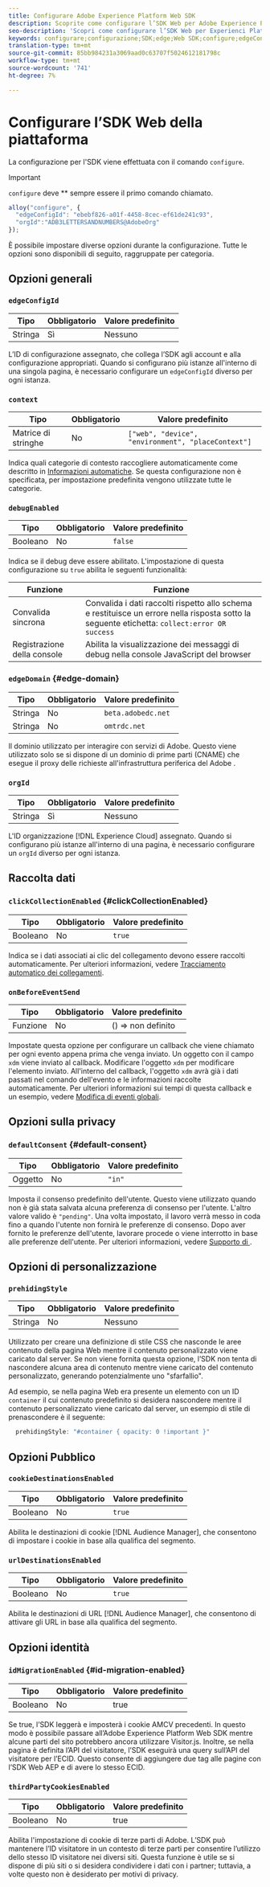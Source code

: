 ```yaml
---
title: Configurare Adobe Experience Platform Web SDK
description: Scoprite come configurare l’SDK Web per Adobe Experience Platform.
seo-description: 'Scopri come configurare l’SDK Web per Experienci Platform '
keywords: configurare;configurazione;SDK;edge;Web SDK;configure;edgeConfigId;context;web;device;environment;placeContext;debugEnabled;edgeDomain;orgId;clickCollectionEnabled;onBeforeEventSend;defaultConsent;web sdk settings;prehideStyle;opacity;cookieDestinationsEnabled;urlDestinationsEnabled;idMigrationEnabled;thirdParty CookiesEnabled;
translation-type: tm+mt
source-git-commit: 85bb984231a3069aad0c63707f5024612181798c
workflow-type: tm+mt
source-wordcount: '741'
ht-degree: 7%

---
```



# Configurare l’SDK Web della piattaforma

La configurazione per l&#39;SDK viene effettuata con il comando `configure`.

>[!IMPORTANT]
>
>`configure` deve  ** sempre essere il primo comando chiamato.

```javascript
alloy("configure", {
  "edgeConfigId": "ebebf826-a01f-4458-8cec-ef61de241c93",
  "orgId":"ADB3LETTERSANDNUMBERS@AdobeOrg"
});
```

È possibile impostare diverse opzioni durante la configurazione. Tutte le opzioni sono disponibili di seguito, raggruppate per categoria.

## Opzioni generali

### `edgeConfigId`

| **Tipo** | **Obbligatorio** | **Valore predefinito** |
| -------- | ------------ | ----------------- |
| Stringa | Sì | Nessuno |

L’ID di configurazione assegnato, che collega l’SDK agli account e alla configurazione appropriati.  Quando si configurano più istanze all&#39;interno di una singola pagina, è necessario configurare un `edgeConfigId` diverso per ogni istanza.

### `context`

| **Tipo** | **Obbligatorio** | **Valore predefinito** |
| ---------------- | ------------ | -------------------------------------------------- |
| Matrice di stringhe | No | `["web", "device", "environment", "placeContext"]` |

Indica quali categorie di contesto raccogliere automaticamente come descritto in [Informazioni automatiche](../data-collection/automatic-information.md).  Se questa configurazione non è specificata, per impostazione predefinita vengono utilizzate tutte le categorie.

### `debugEnabled`

| **Tipo** | **Obbligatorio** | **Valore predefinito** |
| -------- | ------------ | ----------------- |
| Booleano | No | `false` |

Indica se il debug deve essere abilitato. L&#39;impostazione di questa configurazione su `true` abilita le seguenti funzionalità:

| **Funzione** | **Funzione** |
| ---------------------- | ------------------ |
| Convalida sincrona | Convalida i dati raccolti rispetto allo schema e restituisce un errore nella risposta sotto la seguente etichetta: `collect:error OR success` |
| Registrazione della console | Abilita la visualizzazione dei messaggi di debug nella console JavaScript del browser |

### `edgeDomain` {#edge-domain}

| **Tipo** | **Obbligatorio** | **Valore predefinito** |
| -------- | ------------ | ------------------ |
| Stringa | No | `beta.adobedc.net` |
| Stringa | No | `omtrdc.net` |

Il dominio utilizzato per interagire con  servizi di Adobe. Questo viene utilizzato solo se si dispone di un dominio di prime parti (CNAME) che esegue il proxy delle richieste all&#39;infrastruttura periferica del Adobe .

### `orgId`

| **Tipo** | **Obbligatorio** | **Valore predefinito** |
| -------- | ------------ | ----------------- |
| Stringa | Sì | Nessuno |

L&#39;ID organizzazione [!DNL Experience Cloud] assegnato.  Quando si configurano più istanze all&#39;interno di una pagina, è necessario configurare un `orgId` diverso per ogni istanza.

## Raccolta dati

### `clickCollectionEnabled` {#clickCollectionEnabled}

| **Tipo** | **Obbligatorio** | **Valore predefinito** |
| -------- | ------------ | ----------------- |
| Booleano | No | `true` |

Indica se i dati associati ai clic del collegamento devono essere raccolti automaticamente. Per ulteriori informazioni, vedere [Tracciamento automatico dei collegamenti](../data-collection/track-links.md#automaticLinkTracking).

### `onBeforeEventSend`

| **Tipo** | **Obbligatorio** | **Valore predefinito** |
| -------- | ------------ | ----------------- |
| Funzione | No | () => non definito |

Impostate questa opzione per configurare un callback che viene chiamato per ogni evento appena prima che venga inviato.  Un oggetto con il campo `xdm` viene inviato al callback.  Modificare l&#39;oggetto `xdm` per modificare l&#39;elemento inviato.  All&#39;interno del callback, l&#39;oggetto `xdm` avrà già i dati passati nel comando dell&#39;evento e le informazioni raccolte automaticamente. Per ulteriori informazioni sui tempi di questa callback e un esempio, vedere [Modifica di eventi globali](tracking-events.md#modifying-events-globally).

## Opzioni sulla privacy

### `defaultConsent` {#default-consent}

| **Tipo** | **Obbligatorio** | **Valore predefinito** |
| -------- | ------------ | ----------------- |
| Oggetto | No | `"in"` |

Imposta il consenso predefinito dell&#39;utente. Questo viene utilizzato quando non è già stata salvata alcuna preferenza di consenso per l&#39;utente. L&#39;altro valore valido è `"pending"`. Una volta impostato, il lavoro verrà messo in coda fino a quando l&#39;utente non fornirà le preferenze di consenso. Dopo aver fornito le preferenze dell&#39;utente, lavorare procede o viene interrotto in base alle preferenze dell&#39;utente. Per ulteriori informazioni, vedere [Supporto di ](../consent/supporting-consent.md).

## Opzioni di personalizzazione

### `prehidingStyle`

| **Tipo** | **Obbligatorio** | **Valore predefinito** |
| -------- | ------------ | ----------------- |
| Stringa | No | Nessuno |

Utilizzato per creare una definizione di stile CSS che nasconde le aree contenuto della pagina Web mentre il contenuto personalizzato viene caricato dal server. Se non viene fornita questa opzione, l’SDK non tenta di nascondere alcuna area di contenuto mentre viene caricato del contenuto personalizzato, generando potenzialmente uno &quot;sfarfallio&quot;.

Ad esempio, se nella pagina Web era presente un elemento con un ID `container` il cui contenuto predefinito si desidera nascondere mentre il contenuto personalizzato viene caricato dal server, un esempio di stile di prenascondere è il seguente:

```javascript
  prehidingStyle: "#container { opacity: 0 !important }"
```

## Opzioni Pubblico

### `cookieDestinationsEnabled`

| **Tipo** | **Obbligatorio** | **Valore predefinito** |
| -------- | ------------ | ----------------- |
| Booleano | No | `true` |

Abilita le destinazioni di cookie [!DNL Audience Manager], che consentono di impostare i cookie in base alla qualifica del segmento.

### `urlDestinationsEnabled`

| **Tipo** | **Obbligatorio** | **Valore predefinito** |
| -------- | ------------ | ----------------- |
| Booleano | No | `true` |

Abilita le destinazioni di URL [!DNL Audience Manager], che consentono di attivare gli URL in base alla qualifica del segmento.

## Opzioni identità

### `idMigrationEnabled` {#id-migration-enabled}

| **Tipo** | **Obbligatorio** | **Valore predefinito** |
| -------- | ------------ | ----------------- |
| Booleano | No | true |

Se true, l’SDK leggerà e imposterà i cookie AMCV precedenti. In questo modo è possibile passare all’Adobe Experience Platform Web SDK mentre alcune parti del sito potrebbero ancora utilizzare Visitor.js. Inoltre, se nella pagina è definita l’API del visitatore, l’SDK eseguirà una query sull’API del visitatore per l’ECID. Questo consente di aggiungere due tag alle pagine con l’SDK Web AEP e di avere lo stesso ECID.

### `thirdPartyCookiesEnabled`

| **Tipo** | **Obbligatorio** | **Valore predefinito** |
| -------- | ------------ | ----------------- |
| Booleano | No | true |

Abilita l&#39;impostazione di  cookie di terze parti di Adobe. L’SDK può mantenere l’ID visitatore in un contesto di terze parti per consentire l’utilizzo dello stesso ID visitatore nei diversi siti. Questa funzione è utile se si dispone di più siti o si desidera condividere i dati con i partner; tuttavia, a volte questo non è desiderato per motivi di privacy.

